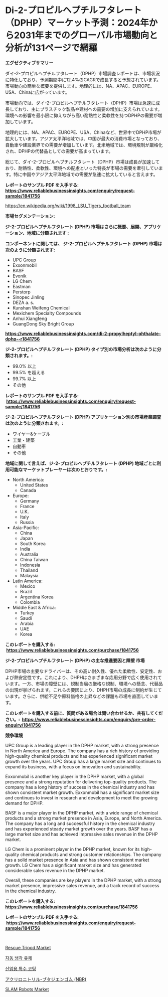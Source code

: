 <p><h1>Di-2-プロピルヘプチルフタレート（DPHP）マーケット予測：2024年から2031年までのグローバル市場動向と分析が131ページで網羅</h1></p><p><strong>エグゼクティブサマリー</strong></p>
<p><p>ダイ-2-プロピルヘプチルフタレート（DPHP）市場調査レポートは、市場状況に特化しており、予測期間中に12.4%のCAGRで成長すると予想されています。市場動向の簡単な概要を提供します。地理的には、NA、APAC、EUROPE、USA、Chinaに広がっています。</p><p>市場動向では、ダイ-2-プロピルヘプチルフタレート（DPHP）市場は急速に成長しており、主にプラスチック製品や建材への需要の増加に支えられています。環境への影響を最小限に抑えながら高い耐熱性と柔軟性を持つDPHPの需要が増加しています。</p><p>地理的には、NA、APAC、EUROPE、USA、Chinaなど、世界中でDPHP市場が拡大しています。アジア太平洋地域では、中国が最大の消費市場となっており、自動車や建設業界での需要が増加しています。北米地域では、環境規制が厳格化され、DPHPの代替品としての需要が高まっています。</p><p>総じて、ダイ-2-プロピルヘプチルフタレート（DPHP）市場は成長が加速しており、耐熱性、柔軟性、環境への配慮といった特長が市場の需要を牽引しています。特に中国やアジア太平洋地域での需要が急速に拡大していると言えます。</p></p>
<p><strong>レポートのサンプル PDF を入手する: <a href="https://www.reliablebusinessinsights.com/enquiry/request-sample/1841756">https://www.reliablebusinessinsights.com/enquiry/request-sample/1841756</a></strong></p>
<p><a href="https://en.wikipedia.org/wiki/1998_LSU_Tigers_football_team">https://en.wikipedia.org/wiki/1998_LSU_Tigers_football_team</a></p>
<p><strong>市場セグメンテーション:</strong></p>
<p><strong> ジ-2-プロピルヘプチルフタレート (DPHP) 市場はさらに概要、展開、アプリケーション、地域に分類されます :</strong></p>
<p><strong>コンポーネントに関しては、 ジ-2-プロピルヘプチルフタレート (DPHP) 市場は次のように分類されます: &nbsp;</strong></p>
<p><ul><li>UPC Group</li><li>Exxonmobil</li><li>BASF</li><li>Evonik</li><li>LG Chem</li><li>Eastman</li><li>Perstorp</li><li>Sinopec Jinling</li><li>DEZA a. s.</li><li>Kunshan Weifeng Chemical</li><li>Mexichem Specialty Compounds</li><li>Anhui Xiangfeng</li><li>GuangDong Sky Bright Group</li></ul></p>
<p><strong><a href="https://www.reliablebusinessinsights.com/di-2-propylheptyl-phthalate-dphp--r1841756">https://www.reliablebusinessinsights.com/di-2-propylheptyl-phthalate-dphp--r1841756</a></strong></p>
<p><strong> ジ-2-プロピルヘプチルフタレート (DPHP) タイプ別の市場分析は次のように分類されます。:</strong></p>
<p><ul><li>99.0% 以上</li><li>99.5% を超える</li><li>99.7% 以上</li><li>その他</li></ul></p>
<p><strong>レポートのサンプル PDF を入手する: &nbsp;<a href="https://www.reliablebusinessinsights.com/enquiry/request-sample/1841756">https://www.reliablebusinessinsights.com/enquiry/request-sample/1841756</a></strong></p>
<p><strong> ジ-2-プロピルヘプチルフタレート (DPHP) アプリケーション別の市場産業調査は次のように分類されます。:</strong></p>
<p><ul><li>ワイヤー&ケーブル</li><li>工業・建築</li><li>自動車</li><li>その他</li></ul></p>
<p><strong>地域に関して言えば、ジ-2-プロピルヘプチルフタレート (DPHP) 地域ごとに利用可能なマーケットプレーヤーは次のとおりです。:</strong></p>
<p><ul>
    <li>
        North America:
        <ul>
            <li>United States</li>
            <li>Canada</li>
        </ul>
    </li>
    <li>
        Europe:
        <ul>
            <li>Germany</li>
            <li>France</li>
            <li>U.K.</li>
            <li>Italy</li>
            <li>Russia</li>
        </ul>
    </li>
    <li>
        Asia-Pacific:
        <ul>
            <li>China</li>
            <li>Japan</li>
            <li>South Korea</li>
            <li>India</li>
            <li>Australia</li>
            <li>China Taiwan</li>
            <li>Indonesia</li>
            <li>Thailand</li>
            <li>Malaysia</li>
        </ul>
    </li>
    <li>
        Latin America:
        <ul>
            <li>Mexico</li>
            <li>Brazil</li>
            <li>Argentina Korea</li>
            <li>Colombia</li>
        </ul>
    </li>
    <li>
        Middle East & Africa:
        <ul>
            <li>Turkey</li>
            <li>Saudi</li>
            <li>Arabia</li>
            <li>UAE</li>
            <li>Korea</li>
        </ul>
    </li>
    </ul></p>
<p><strong>このレポートを購入する: &nbsp;<a href="https://www.reliablebusinessinsights.com/purchase/1841756">https://www.reliablebusinessinsights.com/purchase/1841756</a></strong></p>
<p><strong>ジ-2-プロピルヘプチルフタレート (DPHP) の主な推進要因と障壁 市場</strong></p>
<p><p>DPHP市場の主要なドライバーは、その高い耐久性、優れた柔軟性、安定性、および熱安定性です。これにより、DHPHはさまざまな応用分野で広く使用されています。一方、市場の障壁には、規制当局の厳格な規制、環境への懸念、代替品の出現が挙げられます。これらの要因により、DHPH市場の成長に制約が生じています。さらに、供給不足や原料価格の上昇などの課題も市場を直面しています。</p></p>
<p><strong>このレポートを購入する前に、質問がある場合は問い合わせるか、共有してください。:&nbsp; <a href="https://www.reliablebusinessinsights.com/enquiry/pre-order-enquiry/1841756">https://www.reliablebusinessinsights.com/enquiry/pre-order-enquiry/1841756</a></strong></p>
<p><strong>競争環境</strong></p>
<p><p>UPC Group is a leading player in the DPHP market, with a strong presence in North America and Europe. The company has a rich history of providing high-quality chemical products and has experienced significant market growth over the years. UPC Group has a large market size and continues to expand its business, with a focus on innovation and sustainability.</p><p>Exxonmobil is another key player in the DPHP market, with a global presence and a strong reputation for delivering top-quality products. The company has a long history of success in the chemical industry and has shown consistent market growth. Exxonmobil has a significant market size and continues to invest in research and development to meet the growing demand for DPHP.</p><p>BASF is a major player in the DPHP market, with a wide range of chemical products and a strong market presence in Asia, Europe, and North America. The company has a long and successful history in the chemical industry and has experienced steady market growth over the years. BASF has a large market size and has achieved impressive sales revenue in the DPHP market.</p><p>LG Chem is a prominent player in the DPHP market, known for its high-quality chemical products and strong customer relationships. The company has a solid market presence in Asia and has shown consistent market growth. LG Chem has a significant market size and has generated considerable sales revenue in the DPHP market.</p><p>Overall, these companies are key players in the DPHP market, with a strong market presence, impressive sales revenue, and a track record of success in the chemical industry.</p></p>
<p><strong>このレポートを購入する: &nbsp; <a href="https://www.reliablebusinessinsights.com/purchase/1841756">https://www.reliablebusinessinsights.com/purchase/1841756</a></strong></p>
<p><strong>レポートのサンプル PDF を入手する: &nbsp;<a href="https://www.reliablebusinessinsights.com/enquiry/request-sample/1841756">https://www.reliablebusinessinsights.com/enquiry/request-sample/1841756</a></strong><strong></strong></p>
<p>&nbsp;</p>
<p><p><a href="https://github.com/LibbySpencer2018/Market-Research-Report-List-1/blob/main/rescue-tripod-market.md">Rescue Tripod Market</a></p><p><a href="https://github.com/vdhdwjyp90142/Market-Research-Report-List-2/blob/main/8976334173175.md">자동 냉각 유체</a></p><p><a href="https://github.com/OwenHamiytll568745/Market-Research-Report-List-2/blob/main/9313781173176.md">산업용 특수 코팅</a></p><p><a href="https://github.com/MosesSpinka1914/Market-Research-Report-List-2/blob/main/9635510160987.md">アクリロニトリル-ブタジエンゴム (NBR)</a></p><p><a href="https://issuu.com/reportprime-2/docs/slam-robots-market-size-2030.pptx">SLAM Robots Market</a></p></p>